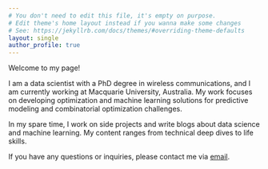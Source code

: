 ```yaml
---
# You don't need to edit this file, it's empty on purpose.
# Edit theme's home layout instead if you wanna make some changes
# See: https://jekyllrb.com/docs/themes/#overriding-theme-defaults
layout: single
author_profile: true
---
```

Welcome to my page!

I am a data scientist with a PhD degree in wireless communications, and I am currently working at Macquarie University, Australia. My work focuses on developing optimization and machine learning solutions for predictive modeling and combinatorial optimization challenges.

In my spare time, I work on side projects and write blogs about data science and machine learning. My content ranges from technical deep dives to life skills.

If you have any questions or inquiries, please contact me via [email](mailto:tungvu.telecom@gmail.com)<i class="fa-thin fa-envelope"></i>.
